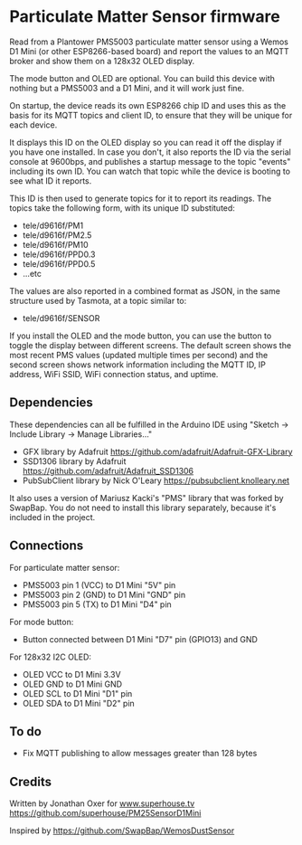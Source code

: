 Particulate Matter Sensor firmware
==================================

Read from a Plantower PMS5003 particulate matter sensor using a Wemos D1
Mini (or other ESP8266-based board) and report the values to an MQTT
broker and show them on a 128x32 OLED display.

The mode button and OLED are optional. You can build this device with
nothing but a PMS5003 and a D1 Mini, and it will work just fine.

On startup, the device reads its own ESP8266 chip ID and uses this as the
basis for its MQTT topics and client ID, to ensure that they will be
unique for each device.

It displays this ID on the OLED display so you can read it off the
display if you have one installed. In case you don't, it also reports
the ID via the serial console at 9600bps, and publishes a startup
message to the topic "events" including its own ID. You can watch that
topic while the device is booting to see what ID it reports.

This ID is then used to generate topics for it to report its readings.
The topics take the following form, with its unique ID substituted:

 * tele/d9616f/PM1
 * tele/d9616f/PM2.5
 * tele/d9616f/PM10
 * tele/d9616f/PPD0.3
 * tele/d9616f/PPD0.5
 * ...etc

The values are also reported in a combined format as JSON, in the same
structure used by Tasmota, at a topic similar to:

 * tele/d9616f/SENSOR

If you install the OLED and the mode button, you can use the button to
toggle the display between different screens. The default screen shows the
most recent PMS values (updated multiple times per second) and the second
screen shows network information including the MQTT ID, IP address, WiFi
SSID, WiFi connection status, and uptime.

Dependencies
------------

These dependencies can all be fulfilled in the Arduino IDE using
"Sketch -> Include Library -> Manage Libraries..."

 * GFX library by Adafruit https://github.com/adafruit/Adafruit-GFX-Library
 * SSD1306 library by Adafruit https://github.com/adafruit/Adafruit_SSD1306
 * PubSubClient library by Nick O'Leary https://pubsubclient.knolleary.net

It also uses a version of Mariusz Kacki's "PMS" library that was forked by
SwapBap. You do not need to install this library separately, because it's
included in the project.

Connections
-----------

For particulate matter sensor:
 * PMS5003 pin 1 (VCC) to D1 Mini "5V" pin
 * PMS5003 pin 2 (GND) to D1 Mini "GND" pin
 * PMS5003 pin 5 (TX) to D1 Mini "D4" pin

For mode button:
 * Button connected between D1 Mini "D7" pin (GPIO13) and GND

For 128x32 I2C OLED:
 * OLED VCC to D1 Mini 3.3V
 * OLED GND to D1 Mini GND
 * OLED SCL to D1 Mini "D1" pin
 * OLED SDA to D1 Mini "D2" pin

To do
-----

 * Fix MQTT publishing to allow messages greater than 128 bytes

Credits
-------

Written by Jonathan Oxer for www.superhouse.tv  https://github.com/superhouse/PM25SensorD1Mini

Inspired by https://github.com/SwapBap/WemosDustSensor
